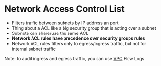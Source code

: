 
# Network Access Control List

- Filters traffic between subnets by IP address an port
- Thing about a ACL like a big security group that is acting over a subnet
- Subnets can share/use the same ACL
- **Network ACL rules have precedence over security groups rules**
- Network ACL rules filters only to egress/ingress traffic, but not for internal subnet traffic

Note: to audit ingress and egress traffic, you can use [VPC](vpc.md) Flow Logs
